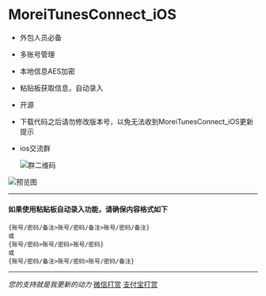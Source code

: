 # MoreiTunesConnect_iOS

- 外包人员必备
- 多账号管理
- 本地信息AES加密
- 粘贴板获取信息，自动录入
- 开源
- 下载代码之后请勿修改版本号，以免无法收到MoreiTunesConnect_iOS更新提示
- ios交流群

    ![群二维码](https://github.com/CoderDwang/MoreiTunesConnect_iOS/blob/master/Picture/群二维码.png)

![预览图](https://github.com/CoderDwang/MoreiTunesConnect_iOS/blob/master/Picture/预览.gif)


---
#### 如果使用粘贴板自动录入功能，请确保内容格式如下
    {账号/密码/备注>账号/密码/备注>账号/密码/备注}
    或
    {账号/密码>账号/密码>账号/密码}
    或
    {账号/密码/备注>账号/密码>账号/密码/备注}

---
*您的支持就是我更新的动力*
[微信打赏](https://github.com/CoderDwang/MoreiTunesConnect_iOS/blob/master/Pay/Picture/WeChat.JPG)
[支付宝打赏](https://github.com/CoderDwang/MoreiTunesConnect_iOS/blob/master/Picture/Pay/Ali.JPG)


